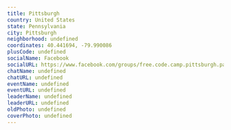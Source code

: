 ```yaml
---
title: Pittsburgh
country: United States
state: Pennsylvania
city: Pittsburgh
neighborhood: undefined
coordinates: 40.441694, -79.990086
plusCode: undefined
socialName: Facebook
socialURL: https://www.facebook.com/groups/free.code.camp.pittsburgh.pa
chatName: undefined
chatURL: undefined
eventName: undefined
eventURL: undefined
leaderName: undefined
leaderURL: undefined
oldPhoto: undefined
coverPhoto: undefined
---
```

